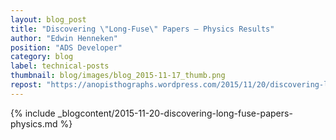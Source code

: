 ```yaml
---
layout: blog_post
title: "Discovering \"Long-Fuse\" Papers – Physics Results"
author: "Edwin Henneken"
position: "ADS Developer"
category: blog
label: technical-posts
thumbnail: blog/images/blog_2015-11-17_thumb.png
repost: "https://anopisthographs.wordpress.com/2015/11/20/discovering-long-fuse-papers-physics-results/"
---
```


{% include _blogcontent/2015-11-20-discovering-long-fuse-papers-physics.md %}